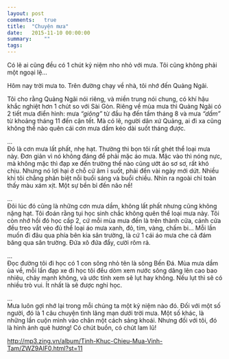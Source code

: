 ```yaml
---
layout: post
comments:   true
title:  "Chuyện mưa"
date:   2015-11-10 00:00:00
summary:    ""
tags:	
---
```


Có lẽ ai cũng đều có 1 chút kỷ niệm nho nhỏ với mưa. Tôi cũng không phải một ngoại lệ...

Hôm nay trời mưa to. Trên đường chạy về nhà, tôi nhớ đến Quảng Ngãi.

Tôi cho rằng Quảng Ngãi nói riêng, và miền trung nói chung, có khí hậu khắc nghiệt hơn 1 chút so với Sài Gòn. Riêng về mùa mưa thì Quảng Ngãi có 2 tiết mưa điển hình: mưa *“giông”* từ đầu hạ đến tầm tháng 8 và mưa *“dầm”* từ khoảng tháng 11 đến cận tết. Mà có lẽ, người dân xứ Quảng, ai đi xa cũng không thể nào quên cái cơn mưa dầm kéo dài suốt tháng được.

...<br>
Đó là cơn mưa lất phất, nhẹ hạt. Thường thì bọn tôi rất ghét thể loại mưa này. Đơn giản vì nó không đáng để phải mặc áo mưa. Mặc vào thì nóng nực, mà không mặc thì đạp xe đến trường thế nào cũng ướt áo sơ sơ, rất khó chịu. Nhưng nó lợi hại ở chỗ cứ âm ỉ suốt, phải đến vài ngày mới dứt. Nhiều khi tôi chẳng phân biệt nỗi buổi sáng và buổi chiều. Nhìn ra ngoài chỉ toàn thấy màu xám xịt. Một sự bền bỉ đến não nề!

...<br>
Đôi lúc đó cũng là những cơn mưa dầm, không lất phất nhưng cũng không nặng hạt. Tôi đoán rằng tụi học sinh chắc không quên thể loại mưa này. Tôi còn nhớ hồi đó học cấp 2, cứ mỗi mùa mưa đến là trên thành cửa, cánh cửa đều treo vắt vẻo đủ thể loại áo mưa xanh, đỏ, tím, vàng, chấm bi... Mỗi lần muốn đi đâu qua phía bên kia sân trường, là cứ 1 cái áo mưa che cả đám băng qua sân trường. Đứa xô đứa đẩy, cười rôm rả.

...<br>
Đọc đường tôi đi học có 1 con sông nhỏ tên là sông Bến Đá. Mùa mưa dầm ùa về, mỗi lần đạp xe đi học tôi đều dòm xem nước sông dâng lên cao bao nhiêu, chảy mạnh không, và ước tính xem sẽ lụt hay không. Nếu lụt thì sẽ có nhiều trò vui. Ít nhất là sẽ được nghỉ học.

...<br>
Mưa luôn gợi nhớ lại trong mỗi chúng ta một kỷ niệm nào đó. Đối với một số người, đó là 1 câu chuyện tình lãng mạn dưới trời mưa. Một số khác, là những lần cuộn mình vào chăn một cách sảng khoái. Nhưng đối với tôi, đó là hình ảnh quê hương! Có chút buồn, có chút lam lũ!

http://mp3.zing.vn/album/Tinh-Khuc-Chieu-Mua-Vinh-Tam/ZWZ9AIF0.html?st=11
